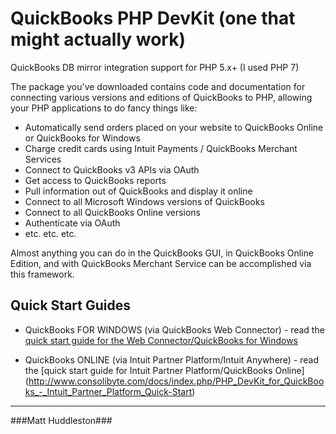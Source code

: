QuickBooks PHP DevKit (one that might actually work)
=====================

QuickBooks DB mirror integration support for PHP 5.x+ (I used PHP 7)
 
The package you've downloaded contains code and documentation for connecting various versions and editions of QuickBooks to PHP, allowing your PHP applications to do fancy things like:

- Automatically send orders placed on your website to QuickBooks Online or QuickBooks for Windows
- Charge credit cards using Intuit Payments / QuickBooks Merchant Services
- Connect to QuickBooks v3 APIs via OAuth
- Get access to QuickBooks reports 
- Pull information out of QuickBooks and display it online 
- Connect to all Microsoft Windows versions of QuickBooks
- Connect to all QuickBooks Online versions
- Authenticate via OAuth
- etc. etc. etc.

Almost anything you can do in the QuickBooks GUI, in QuickBooks Online Edition, and with QuickBooks Merchant Service can be accomplished via this framework. 

## Quick Start Guides

* QuickBooks FOR WINDOWS (via QuickBooks Web Connector) - read the [quick start guide for the Web Connector/QuickBooks for Windows](http://www.consolibyte.com/docs/index.php/PHP_DevKit_for_QuickBooks_-_Quick-Start)   

* QuickBooks ONLINE (via Intuit Partner Platform/Intuit Anywhere) - read the [quick start guide for Intuit Partner Platform/QuickBooks Online] (http://www.consolibyte.com/docs/index.php/PHP_DevKit_for_QuickBooks_-_Intuit_Partner_Platform_Quick-Start)


-------------------------------------
###Matt Huddleston###
